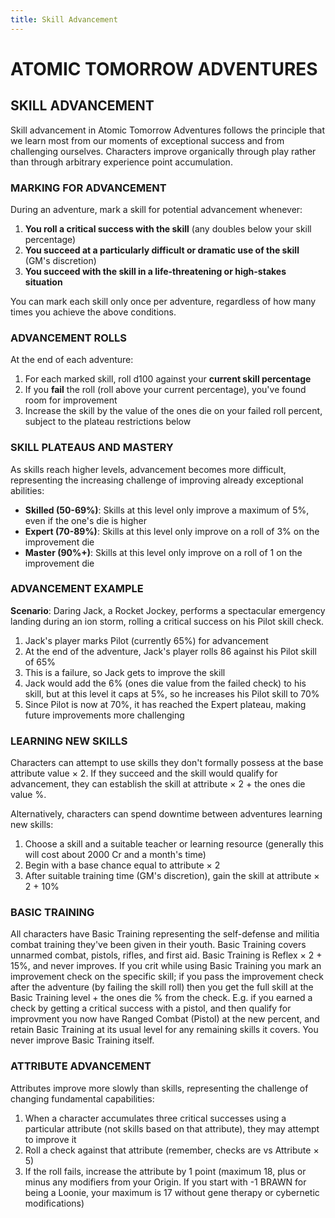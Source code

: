 ```yaml
---
title: Skill Advancement
---
```

# ATOMIC TOMORROW ADVENTURES

## SKILL ADVANCEMENT

Skill advancement in Atomic Tomorrow Adventures follows the principle that we learn most from our moments of exceptional success and from challenging ourselves. Characters improve organically through play rather than through arbitrary experience point accumulation.

### MARKING FOR ADVANCEMENT

During an adventure, mark a skill for potential advancement whenever:

1. **You roll a critical success with the skill** (any doubles below your skill percentage)
2. **You succeed at a particularly difficult or dramatic use of the skill** (GM's discretion)
3. **You succeed with the skill in a life-threatening or high-stakes situation**

You can mark each skill only once per adventure, regardless of how many times you achieve the above conditions.

### ADVANCEMENT ROLLS

At the end of each adventure:

1. For each marked skill, roll d100 against your **current skill percentage**
2. If you **fail** the roll (roll above your current percentage), you've found room for improvement
3. Increase the skill by the value of the ones die on your failed roll percent, subject to the plateau restrictions below

### SKILL PLATEAUS AND MASTERY

As skills reach higher levels, advancement becomes more difficult, representing the increasing challenge of improving already exceptional abilities:

- **Skilled (50-69%)**: Skills at this level only improve a maximum of 5%, even if the one's die is higher
- **Expert (70-89%)**: Skills at this level only improve on a roll of 3% on the improvement die
- **Master (90%+)**: Skills at this level only improve on a roll of 1 on the improvement die

### ADVANCEMENT EXAMPLE

**Scenario**: Daring Jack, a Rocket Jockey, performs a spectacular emergency landing during an ion storm, rolling a critical success on his Pilot skill check.

1. Jack's player marks Pilot (currently 65%) for advancement
2. At the end of the adventure, Jack's player rolls 86 against his Pilot skill of 65%
3. This is a failure, so Jack gets to improve the skill
4. Jack would add the 6% (ones die value from the failed check) to his skill, but at this level it caps at 5%, so he increases his Pilot skill to 70%
5. Since Pilot is now at 70%, it has reached the Expert plateau, making future improvements more challenging

### LEARNING NEW SKILLS

Characters can attempt to use skills they don't formally possess at the base attribute value × 2. If they succeed and the skill would qualify for advancement, they can establish the skill at attribute × 2 + the ones die value %.

Alternatively, characters can spend downtime between adventures learning new skills:

1. Choose a skill and a suitable teacher or learning resource (generally this will cost about 2000 Cr and a month's time)
2. Begin with a base chance equal to attribute × 2
3. After suitable training time (GM's discretion), gain the skill at attribute × 2 + 10%

### BASIC TRAINING

All characters have Basic Training representing the self-defense and militia combat training they've been given in their youth.  Basic Training covers unnarmed combat, pistols, rifles, and first aid.  Basic Training is Reflex × 2 + 15%, and never improves.  If you crit while using Basic Training you mark an improvement check on the specific skill; if you pass the improvement check after the adventure (by failing the skill roll) then you get the full skill at the Basic Training level + the ones die % from the check.  E.g. if you earned a check by getting a critical success with a pistol, and then qualify for improvment you now have Ranged Combat (Pistol) at the new percent, and retain Basic Training at its usual level for any remaining skills it covers. You never improve Basic Training itself.

### ATTRIBUTE ADVANCEMENT

Attributes improve more slowly than skills, representing the challenge of changing fundamental capabilities:

1. When a character accumulates three critical successes using a particular attribute (not skills based on that attribute), they may attempt to improve it
2. Roll a check against that attribute (remember, checks are vs Attribute × 5)
3. If the roll fails, increase the attribute by 1 point (maximum 18, plus or minus any modifiers from your Origin.  If you start with -1 BRAWN for being a Loonie, your maximum is 17 without gene therapy or cybernetic modifications)
